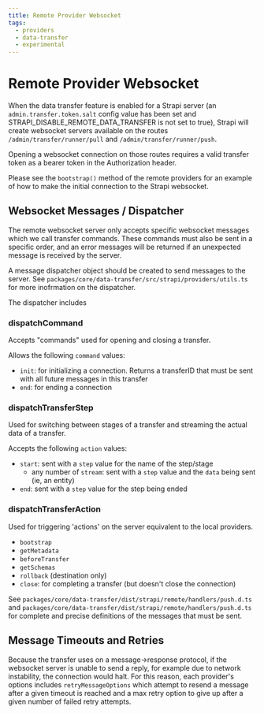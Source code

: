 ```yaml
---
title: Remote Provider Websocket
tags:
  - providers
  - data-transfer
  - experimental
---
```


# Remote Provider Websocket

When the data transfer feature is enabled for a Strapi server (an `admin.transfer.token.salt` config value has been set and STRAPI_DISABLE_REMOTE_DATA_TRANSFER is not set to true), Strapi will create websocket servers available on the routes `/admin/transfer/runner/pull` and `/admin/transfer/runner/push`.

Opening a websocket connection on those routes requires a valid transfer token as a bearer token in the Authorization header.

Please see the `bootstrap()` method of the remote providers for an example of how to make the initial connection to the Strapi websocket.

## Websocket Messages / Dispatcher

The remote websocket server only accepts specific websocket messages which we call transfer commands. These commands must also be sent in a specific order, and an error messages will be returned if an unexpected message is received by the server.

A message dispatcher object should be created to send messages to the server. See `packages/core/data-transfer/src/strapi/providers/utils.ts` for more inofrmation on the dispatcher.

The dispatcher includes

### dispatchCommand

Accepts "commands" used for opening and closing a transfer.

Allows the following `command` values:

- `init`: for initializing a connection. Returns a transferID that must be sent with all future messages in this transfer
- `end`: for ending a connection

### dispatchTransferStep

Used for switching between stages of a transfer and streaming the actual data of a transfer.

Accepts the following `action` values:

- `start`: sent with a `step` value for the name of the step/stage
  - any number of `stream`: sent with a `step` value and the `data` being sent (ie, an entity)
- `end`: sent with a `step` value for the step being ended

### dispatchTransferAction

Used for triggering 'actions' on the server equivalent to the local providers.

- `bootstrap`
- `getMetadata`
- `beforeTransfer`
- `getSchemas`
- `rollback` (destination only)
- `close`: for completing a transfer (but doesn't close the connection)

See `packages/core/data-transfer/dist/strapi/remote/handlers/push.d.ts` and `packages/core/data-transfer/dist/strapi/remote/handlers/push.d.ts` for complete and precise definitions of the messages that must be sent.

## Message Timeouts and Retries

Because the transfer uses on a message->response protocol, if the websocket server is unable to send a reply, for example due to network instability, the connection would halt. For this reason, each provider's options includes `retryMessageOptions` which attempt to resend a message after a given timeout is reached and a max retry option to give up after a given number of failed retry attempts.
